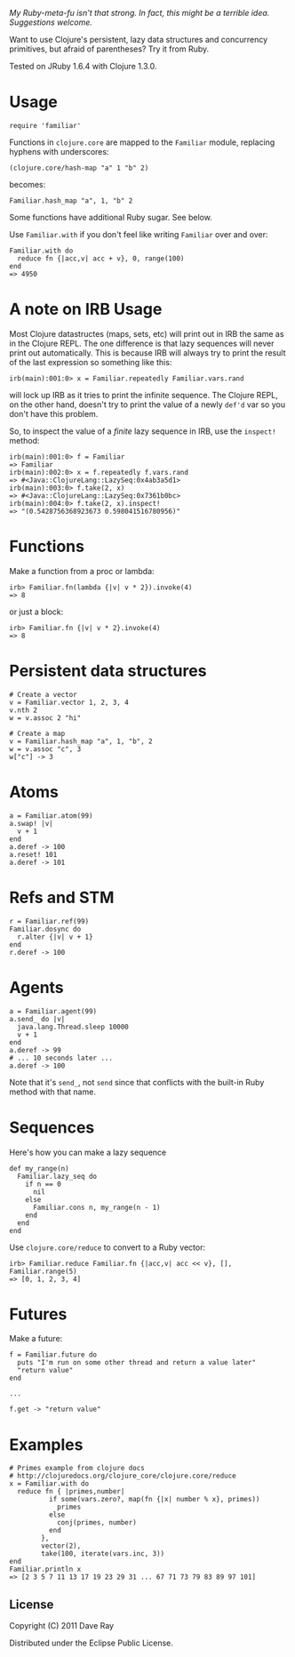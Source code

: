 _My Ruby-meta-fu isn't that strong. In fact, this might be a terrible idea. Suggestions welcome._

Want to use Clojure's persistent, lazy data structures and concurrency primitives, but afraid of parentheses? Try it from Ruby.

Tested on JRuby 1.6.4 with Clojure 1.3.0.

# Usage

    require 'familiar'

Functions in `clojure.core` are mapped to the `Familiar` module, replacing hyphens with underscores:

    (clojure.core/hash-map "a" 1 "b" 2) 
   
becomes:

    Familiar.hash_map "a", 1, "b" 2

Some functions have additional Ruby sugar. See below.

Use `Familiar.with` if you don't feel like writing `Familiar` over and over:

    Familiar.with do
      reduce fn {|acc,v| acc + v}, 0, range(100)
    end
    => 4950

# A note on IRB Usage
Most Clojure datastructes (maps, sets, etc) will print out in IRB the same as in the Clojure REPL. The one difference is that lazy sequences will never print out automatically. This is because IRB will always try to print the result of the last expression so something like this:

    
    irb(main):001:0> x = Familiar.repeatedly Familiar.vars.rand

will lock up IRB as it tries to print the infinite sequence. The Clojure REPL, on the other hand, doesn't try to print the value of a newly `def'd` var so you don't have this problem.

So, to inspect the value of a *finite* lazy sequence in IRB, use the `inspect!` method:

    irb(main):001:0> f = Familiar
    => Familiar
    irb(main):002:0> x = f.repeatedly f.vars.rand
    => #<Java::ClojureLang::LazySeq:0x4ab3a5d1>
    irb(main):003:0> f.take(2, x)
    => #<Java::ClojureLang::LazySeq:0x7361b0bc>
    irb(main):004:0> f.take(2, x).inspect!
    => "(0.5428756368923673 0.598041516780956)"

# Functions
Make a function from a proc or lambda:

    irb> Familiar.fn(lambda {|v| v * 2}).invoke(4)
    => 8

or just a block:

    irb> Familiar.fn {|v| v * 2}.invoke(4)
    => 8

# Persistent data structures


    # Create a vector
    v = Familiar.vector 1, 2, 3, 4
    v.nth 2 
    w = v.assoc 2 "hi"

    # Create a map
    v = Familiar.hash_map "a", 1, "b", 2
    w = v.assoc "c", 3
    w["c"] -> 3

# Atoms

    a = Familiar.atom(99)
    a.swap! |v|
      v + 1
    end
    a.deref -> 100
    a.reset! 101
    a.deref -> 101

# Refs and STM

    r = Familiar.ref(99)
    Familiar.dosync do
      r.alter {|v| v + 1}
    end
    r.deref -> 100

# Agents

    a = Familiar.agent(99)
    a.send_ do |v|
      java.lang.Thread.sleep 10000
      v + 1
    end
    a.deref -> 99
    # ... 10 seconds later ...
    a.deref -> 100

Note that it's `send_`, not `send` since that conflicts with the built-in Ruby method with that name.

# Sequences

Here's how you can make a lazy sequence

    def my_range(n)
      Familiar.lazy_seq do
        if n == 0
          nil
        else
          Familiar.cons n, my_range(n - 1)
        end
      end
    end

Use `clojure.core/reduce` to convert to a Ruby vector:

    irb> Familiar.reduce Familiar.fn {|acc,v| acc << v}, [], Familiar.range(5)
    => [0, 1, 2, 3, 4]

# Futures

Make a future:

    f = Familiar.future do
      puts "I'm run on some other thread and return a value later"
      "return value"
    end

    ...

    f.get -> "return value"

# Examples

    # Primes example from clojure docs
    # http://clojuredocs.org/clojure_core/clojure.core/reduce
    x = Familiar.with do
      reduce fn { |primes,number|
              if some(vars.zero?, map(fn {|x| number % x}, primes))
                primes
              else
                conj(primes, number)
              end
            },
            vector(2),
            take(100, iterate(vars.inc, 3))
    end
    Familiar.println x
    => [2 3 5 7 11 13 17 19 23 29 31 ... 67 71 73 79 83 89 97 101]

## License

Copyright (C) 2011 Dave Ray

Distributed under the Eclipse Public License.
